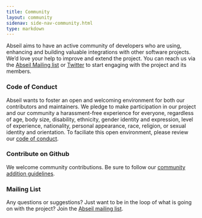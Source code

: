 ```yaml
---
title: Community
layout: community
sidenav: side-nav-community.html
type: markdown
---
```


Abseil aims to have an active community of developers who are
using, enhancing and building valuable integrations with other software
projects. We’d love your help to improve and extend the project. You can reach
us via the
<a href="https://groups.google.com/forum/#!forum/abseil-io">Abseil Mailing list</a>
or <a href="https://twitter.com/abseilio">Twitter</a> to start engaging with
the project and its members.

### Code of Conduct

Abseil wants to foster an open and welcoming environment for both our
contributors and maintainers. We pledge to make participation in our project and
our community a harassment-free experience for everyone, regardless of age, body
size, disability, ethnicity, gender identity and expression, level of experience,
nationality, personal appearance, race, religion, or sexual identity and
orientation. To faciliate this open environment, please review our
<a href="{{ site.baseurl }}/community/code-of-conduct">code of conduct</a>.

### Contribute on Github

We welcome community contributions. Be sure to follow our
<a href="https://github.com/abseil/abseil-cpp/blob/master/CONTRIBUTING.md" target="_blank">community addition guidelines</a>.

### Mailing List

Any questions or suggestions? Just want to be in the loop of what is going
on with the project? Join the
<a href="https://groups.google.com/forum/#!forum/abseil-io">Abseil mailing list</a>.
